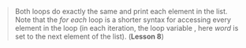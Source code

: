> Both loops do exactly the same and print each element in the list.   
> Note that the _for each_ loop is a shorter syntax for accessing every element in the loop (in each iteration, the loop variable , here _word_ is set to the next element of the list).
> (**Lesson 8**)